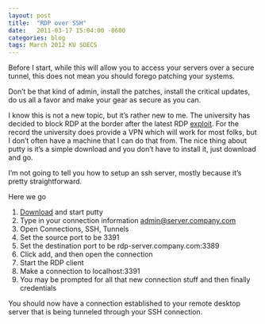 ```yaml
---
layout: post
title:  "RDP over SSH"
date:   2011-03-17 15:04:00 -0600
categories: blog
tags: March 2012 KU SOECS
---
```

Before I start, while this will allow you to access your servers over a secure tunnel, this does not mean you should forego patching your systems.

Don’t be that kind of admin, install the patches, install the critical updates, do us all a favor and make your gear as secure as you can.

I know this is not a new topic, but it’s rather new to me. The university has decided to block RDP at the border after the latest RDP [exploit](http://support.microsoft.com/kb/2621440). For the record the university does provide a VPN which will work for most folks, but I don’t often have a machine that I can do that from. The nice thing about putty is it’s a simple download and you don’t have to install it, just download and go.

I’m not going to tell you how to setup an ssh server, mostly because it’s pretty straightforward.

Here we go

1. [Download](http://www.chiark.greenend.org.uk/~sgtatham/putty/download.html) and start putty
2. Type in your connection information admin@server.company.com
3. Open Connections, SSH, Tunnels
4. Set the source port to be 3391
5. Set the destination port to be rdp-server.company.com:3389
6. Click add, and then open the connection
7. Start the RDP client
8. Make a connection to localhost:3391
9. You may be prompted for all that new connection stuff and then finally credentials

You should now have a connection established to your remote desktop server that is being tunneled through your SSH connection.
